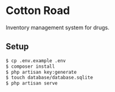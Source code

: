 # Cotton Road
Inventory management system for drugs.

## Setup

```bash
$ cp .env.example .env
$ composer install
$ php artisan key:generate
$ touch database/database.sqlite
$ php artisan serve
```